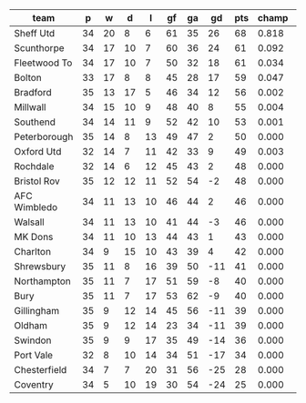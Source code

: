 |     team     | p  | w  | d  | l  | gf | ga | gd  | pts | champ | top2  | top3  | top4  |  5-7  | bot4  | bot3  | bot2  |
|--------------|----|----|----|----|----|----|-----|-----|-------|-------|-------|-------|-------|-------|-------|-------|
| Sheff Utd    | 34 | 20 |  8 |  6 | 61 | 35 |  26 |  68 | 0.818 | 0.952 | 0.986 | 0.997 | 0.003 | 0.000 | 0.000 | 0.000|
| Scunthorpe   | 34 | 17 | 10 |  7 | 60 | 36 |  24 |  61 | 0.092 | 0.451 | 0.694 | 0.843 | 0.143 | 0.000 | 0.000 | 0.000|
| Fleetwood To | 34 | 17 | 10 |  7 | 50 | 32 |  18 |  61 | 0.034 | 0.217 | 0.457 | 0.683 | 0.275 | 0.000 | 0.000 | 0.000|
| Bolton       | 33 | 17 |  8 |  8 | 45 | 28 |  17 |  59 | 0.047 | 0.287 | 0.542 | 0.743 | 0.222 | 0.000 | 0.000 | 0.000|
| Bradford     | 35 | 13 | 17 |  5 | 46 | 34 |  12 |  56 | 0.002 | 0.016 | 0.057 | 0.139 | 0.476 | 0.000 | 0.000 | 0.000|
| Millwall     | 34 | 15 | 10 |  9 | 48 | 40 |   8 |  55 | 0.004 | 0.036 | 0.112 | 0.240 | 0.485 | 0.000 | 0.000 | 0.000|
| Southend     | 34 | 14 | 11 |  9 | 52 | 42 |  10 |  53 | 0.001 | 0.014 | 0.054 | 0.125 | 0.451 | 0.000 | 0.000 | 0.000|
| Peterborough | 35 | 14 |  8 | 13 | 49 | 47 |   2 |  50 | 0.000 | 0.000 | 0.002 | 0.006 | 0.089 | 0.000 | 0.000 | 0.000|
| Oxford Utd   | 32 | 14 |  7 | 11 | 42 | 33 |   9 |  49 | 0.003 | 0.023 | 0.079 | 0.167 | 0.419 | 0.000 | 0.000 | 0.000|
| Rochdale     | 32 | 14 |  6 | 12 | 45 | 43 |   2 |  48 | 0.000 | 0.005 | 0.017 | 0.047 | 0.259 | 0.000 | 0.000 | 0.000|
| Bristol Rov  | 35 | 12 | 12 | 11 | 52 | 54 |  -2 |  48 | 0.000 | 0.000 | 0.000 | 0.002 | 0.042 | 0.001 | 0.000 | 0.000|
| AFC Wimbledo | 34 | 11 | 13 | 10 | 46 | 44 |   2 |  46 | 0.000 | 0.000 | 0.001 | 0.005 | 0.073 | 0.001 | 0.000 | 0.000|
| Walsall      | 34 | 11 | 13 | 10 | 41 | 44 |  -3 |  46 | 0.000 | 0.000 | 0.001 | 0.002 | 0.045 | 0.002 | 0.000 | 0.000|
| MK Dons      | 34 | 11 | 10 | 13 | 44 | 43 |   1 |  43 | 0.000 | 0.000 | 0.000 | 0.000 | 0.007 | 0.016 | 0.005 | 0.000|
| Charlton     | 34 |  9 | 15 | 10 | 43 | 39 |   4 |  42 | 0.000 | 0.000 | 0.000 | 0.000 | 0.011 | 0.010 | 0.002 | 0.000|
| Shrewsbury   | 35 | 11 |  8 | 16 | 39 | 50 | -11 |  41 | 0.000 | 0.000 | 0.000 | 0.000 | 0.001 | 0.096 | 0.034 | 0.004|
| Northampton  | 35 | 11 |  7 | 17 | 51 | 59 |  -8 |  40 | 0.000 | 0.000 | 0.000 | 0.000 | 0.000 | 0.140 | 0.053 | 0.004|
| Bury         | 35 | 11 |  7 | 17 | 53 | 62 |  -9 |  40 | 0.000 | 0.000 | 0.000 | 0.000 | 0.000 | 0.160 | 0.065 | 0.007|
| Gillingham   | 35 |  9 | 12 | 14 | 45 | 56 | -11 |  39 | 0.000 | 0.000 | 0.000 | 0.000 | 0.000 | 0.222 | 0.095 | 0.012|
| Oldham       | 35 |  9 | 12 | 14 | 23 | 34 | -11 |  39 | 0.000 | 0.000 | 0.000 | 0.000 | 0.000 | 0.277 | 0.124 | 0.016|
| Swindon      | 35 |  9 |  9 | 17 | 35 | 49 | -14 |  36 | 0.000 | 0.000 | 0.000 | 0.000 | 0.000 | 0.584 | 0.369 | 0.088|
| Port Vale    | 32 |  8 | 10 | 14 | 34 | 51 | -17 |  34 | 0.000 | 0.000 | 0.000 | 0.000 | 0.000 | 0.520 | 0.322 | 0.076|
| Chesterfield | 34 |  7 |  7 | 20 | 31 | 56 | -25 |  28 | 0.000 | 0.000 | 0.000 | 0.000 | 0.000 | 0.982 | 0.953 | 0.869|
| Coventry     | 34 |  5 | 10 | 19 | 30 | 54 | -24 |  25 | 0.000 | 0.000 | 0.000 | 0.000 | 0.000 | 0.990 | 0.978 | 0.924|
